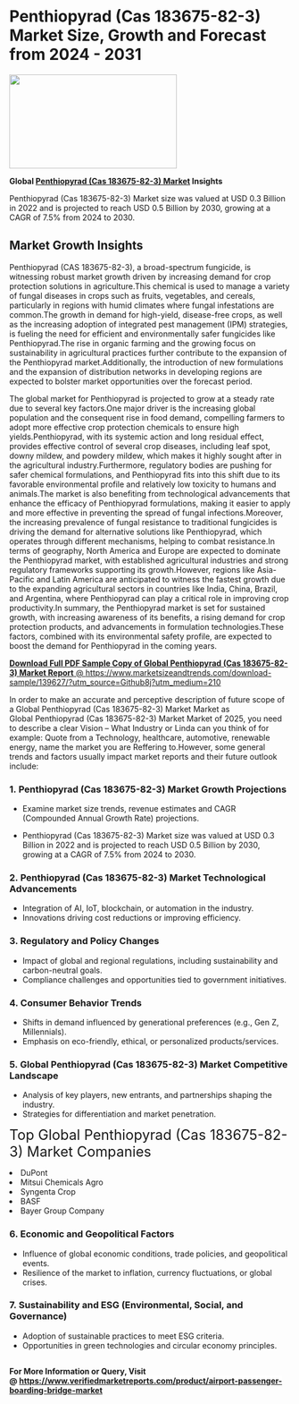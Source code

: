 <H1>Penthiopyrad (Cas 183675-82-3) Market Size, Growth and Forecast from 2024 - 2031</H1><img class="aligncenter size-medium wp-image-584254" src="https://thirdeyenews.in/wp-content/uploads/2024/09/Global-Market-Research-300x168.jpeg" alt="" width="300" height="168" /><p><strong>Global&nbsp;<a href="https://www.marketsizeandtrends.com/download-sample/139627/?utm_source=Github8j?utm_medium=210">Penthiopyrad (Cas 183675-82-3) Market</a> Insights</strong></p><p>Penthiopyrad (Cas 183675-82-3) Market size was valued at USD 0.3 Billion in 2022 and is projected to reach USD 0.5 Billion by 2030, growing at a CAGR of 7.5% from 2024 to 2030.</p><p><h2>Market Growth Insights</h2> <p>Penthiopyrad (CAS 183675-82-3), a broad-spectrum fungicide, is witnessing robust market growth driven by increasing demand for crop protection solutions in agriculture.This chemical is used to manage a variety of fungal diseases in crops such as fruits, vegetables, and cereals, particularly in regions with humid climates where fungal infestations are common.The growth in demand for high-yield, disease-free crops, as well as the increasing adoption of integrated pest management (IPM) strategies, is fueling the need for efficient and environmentally safer fungicides like Penthiopyrad.The rise in organic farming and the growing focus on sustainability in agricultural practices further contribute to the expansion of the Penthiopyrad market.Additionally, the introduction of new formulations and the expansion of distribution networks in developing regions are expected to bolster market opportunities over the forecast period.</p> <p><a href="#"></a></p> <p>The global market for Penthiopyrad is projected to grow at a steady rate due to several key factors.One major driver is the increasing global population and the consequent rise in food demand, compelling farmers to adopt more effective crop protection chemicals to ensure high yields.Penthiopyrad, with its systemic action and long residual effect, provides effective control of several crop diseases, including leaf spot, downy mildew, and powdery mildew, which makes it highly sought after in the agricultural industry.Furthermore, regulatory bodies are pushing for safer chemical formulations, and Penthiopyrad fits into this shift due to its favorable environmental profile and relatively low toxicity to humans and animals.The market is also benefiting from technological advancements that enhance the efficacy of Penthiopyrad formulations, making it easier to apply and more effective in preventing the spread of fungal infections.Moreover, the increasing prevalence of fungal resistance to traditional fungicides is driving the demand for alternative solutions like Penthiopyrad, which operates through different mechanisms, helping to combat resistance.In terms of geography, North America and Europe are expected to dominate the Penthiopyrad market, with established agricultural industries and strong regulatory frameworks supporting its growth.However, regions like Asia-Pacific and Latin America are anticipated to witness the fastest growth due to the expanding agricultural sectors in countries like India, China, Brazil, and Argentina, where Penthiopyrad can play a critical role in improving crop productivity.In summary, the Penthiopyrad market is set for sustained growth, with increasing awareness of its benefits, a rising demand for crop protection products, and advancements in formulation technologies.These factors, combined with its environmental safety profile, are expected to boost the demand for Penthiopyrad in the coming years.<p><a href="#"></p><p><span class=""><strong>Download Full PDF Sample Copy of Global Penthiopyrad (Cas 183675-82-3) Market Report</strong> @ <a href="https://www.marketsizeandtrends.com/download-sample/139627/?utm_source=Github8j?utm_medium=210" target="_blank">https://www.marketsizeandtrends.com/download-sample/139627/?utm_source=Github8j?utm_medium=210</a></span></p><p>In order to make an accurate and perceptive description of future scope of a Global&nbsp;Penthiopyrad (Cas 183675-82-3) Market Market as Global&nbsp;Penthiopyrad (Cas 183675-82-3) Market Market of 2025, you need to describe a clear Vision &ndash; What Industry or Linda can you think of for example: Quote from a Technology, healthcare, automotive, renewable energy, name the market you are Reffering to.However, some general trends and factors usually impact market reports and their future outlook include:</p><h3>1.&nbsp;<strong>Penthiopyrad (Cas 183675-82-3) Market Growth Projections</strong></h3><ul><li>Examine market size trends, revenue estimates and CAGR (Compounded Annual Growth Rate) projections.</li><li><p>Penthiopyrad (Cas 183675-82-3) Market size was valued at USD 0.3 Billion in 2022 and is projected to reach USD 0.5 Billion by 2030, growing at a CAGR of 7.5% from 2024 to 2030.</p></li></ul><h3>2.&nbsp;<strong>Penthiopyrad (Cas 183675-82-3) Market Technological Advancements</strong></h3><ul><li>Integration of AI, IoT, blockchain, or automation in the industry.</li><li>Innovations driving cost reductions or improving efficiency.</li></ul><h3>3.&nbsp;<strong>Regulatory and Policy Changes</strong></h3><ul><li>Impact of global and regional regulations, including sustainability and carbon-neutral goals.</li><li>Compliance challenges and opportunities tied to government initiatives.</li></ul><h3>4.&nbsp;<strong>Consumer Behavior Trends</strong></h3><ul><li>Shifts in demand influenced by generational preferences (e.g., Gen Z, Millennials).</li><li>Emphasis on eco-friendly, ethical, or personalized products/services.</li></ul><h3>5.&nbsp;<strong>Global Penthiopyrad (Cas 183675-82-3) Market Competitive Landscape</strong></h3><ul><li>Analysis of key players, new entrants, and partnerships shaping the industry.</li><li>Strategies for differentiation and market penetration.</li></ul><p data-pm-slice="1 1 []"><span style="color: inherit; font-family: inherit; font-size: 25px;">Top Global Penthiopyrad (Cas 183675-82-3) Market Companies</span></p><div class="" data-test-id=""><p><li>DuPont</li><li> Mitsui Chemicals Agro</li><li> Syngenta Crop</li><li> BASF</li><li> Bayer Group Company</li></p></div><h3>6.&nbsp;<strong>Economic and Geopolitical Factors</strong></h3><ul><li>Influence of global economic conditions, trade policies, and geopolitical events.</li><li>Resilience of the market to inflation, currency fluctuations, or global crises.</li></ul><h3>7.&nbsp;<strong>Sustainability and ESG (Environmental, Social, and Governance)</strong></h3><ul><li>Adoption of sustainable practices to meet ESG criteria.</li><li>Opportunities in green technologies and circular economy principles.</li></ul><h2><strong style="font-size: 14px;">For More Information or Query, Visit @&nbsp;</strong><a style="background-color: #ffffff; font-size: 14px;" href="https://www.marketsizeandtrends.com/report/penthiopyrad-cas-183675-82-3-market/" target="_blank">https://www.verifiedmarketreports.com/product/airport-passenger-boarding-bridge-market</a></h2>